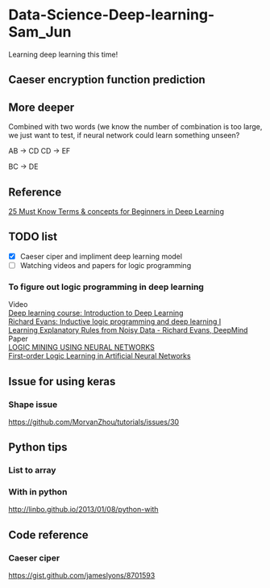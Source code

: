 # Data-Science-Deep-learning-Sam_Jun
Learning deep learning this time!

## Caeser encryption function prediction

## More deeper
Combined with two words (we know the number of combination is too large, we just want to test, if neural network could learn something unseen?

AB -> CD
CD -> EF

BC -> DE 

## Reference
[25 Must Know Terms & concepts for Beginners in Deep Learning](https://www.analyticsvidhya.com/blog/2017/05/25-must-know-terms-concepts-for-beginners-in-deep-learning/#)

## TODO list
- [x] Caeser ciper and impliment deep learning model
- [ ] Watching videos and papers for logic programming
### To figure out logic programming in deep learning
Video<br>
[Deep learning course: Introduction to Deep Learning](https://www.youtube.com/watch?v=JN6H4rQvwgY)<br>
[Richard Evans: Inductive logic programming and deep learning I](https://www.youtube.com/watch?v=yD02DlZnHJw)<br>
[Learning Explanatory Rules from Noisy Data - Richard Evans, DeepMind](https://www.youtube.com/watch?v=_wuFBF_Cgm0&t=24s)<br>
Paper<br>
[LOGIC MINING USING NEURAL NETWORKS](https://arxiv.org/pdf/0804.4071.pdf)<br>
[First-order Logic Learning in Artificial Neural Networks](https://core.ac.uk/download/pdf/17294404.pdf)

## Issue for using keras
### Shape issue
https://github.com/MorvanZhou/tutorials/issues/30

## Python tips
### List to array

### With in python
http://linbo.github.io/2013/01/08/python-with

## Code reference
### Caeser ciper
https://gist.github.com/jameslyons/8701593
